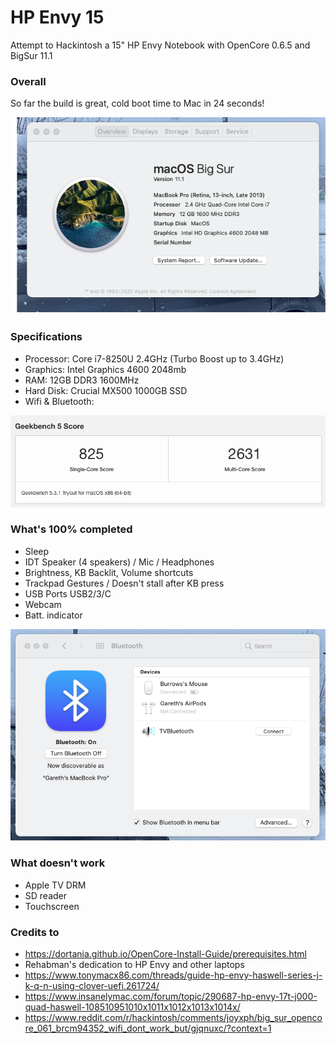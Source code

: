 # HP Envy 15
Attempt to Hackintosh a 15" HP Envy Notebook with OpenCore 0.6.5 and BigSur 11.1

### Overall

So far the build is great, cold boot time to Mac in 24 seconds!

![Info](https://github.com/burrows1980/HP-Envy-15/blob/main/Screenshot/info.png)

### Specifications

* Processor: Core i7-8250U 2.4GHz (Turbo Boost up to 3.4GHz)
* Graphics: Intel Graphics 4600 2048mb
* RAM: 12GB DDR3 1600MHz
* Hard Disk: Crucial MX500 1000GB SSD
* Wifi & Bluetooth: 

![Geekbench](https://github.com/burrows1980/HP-Envy-15/blob/main/Screenshot/geek.png)

### What's 100% completed

* Sleep
* IDT Speaker (4 speakers) / Mic / Headphones
* Brightness, KB Backlit, Volume shortcuts
* Trackpad Gestures / Doesn't stall after KB press
* USB Ports USB2/3/C
* Webcam
* Batt. indicator

![Bluetooth](https://github.com/burrows1980/HP-Envy-15/blob/main/Screenshot/blue1.png)

### What doesn't work

* Apple TV DRM
* SD reader
* Touchscreen

### Credits to

* https://dortania.github.io/OpenCore-Install-Guide/prerequisites.html
* Rehabman's dedication to HP Envy and other laptops
* https://www.tonymacx86.com/threads/guide-hp-envy-haswell-series-j-k-q-n-using-clover-uefi.261724/
* https://www.insanelymac.com/forum/topic/290687-hp-envy-17t-j000-quad-haswell-108510951010x1011x1012x1013x1014x/
* https://www.reddit.com/r/hackintosh/comments/joyxph/big_sur_opencore_061_brcm94352_wifi_dont_work_but/gjqnuxc/?context=1
